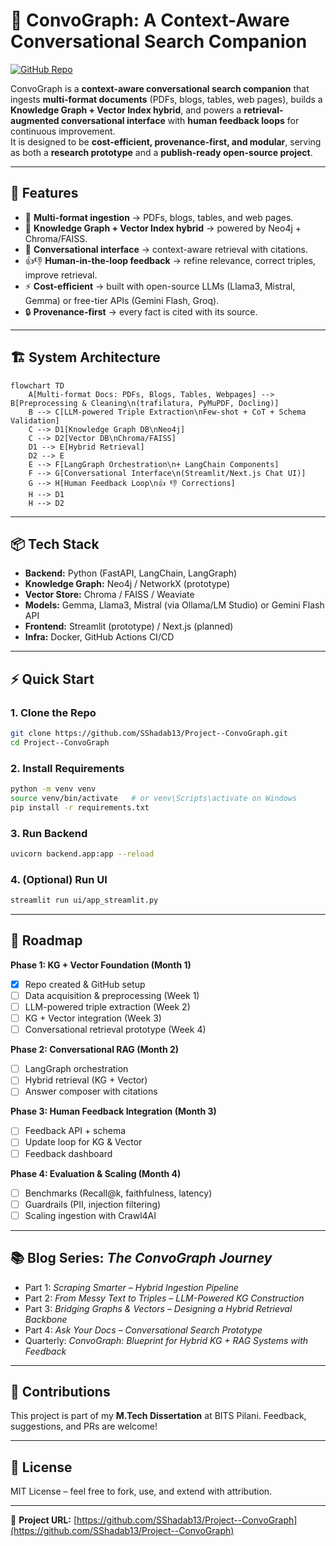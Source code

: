 # 🧠 ConvoGraph: A Context-Aware Conversational Search Companion

[![GitHub Repo](https://img.shields.io/badge/GitHub-ConvoGraph-blue?logo=github)](https://github.com/SShadab13/Project--ConvoGraph)

ConvoGraph is a **context-aware conversational search companion** that ingests **multi-format documents** (PDFs, blogs, tables, web pages), builds a **Knowledge Graph + Vector Index hybrid**, and powers a **retrieval-augmented conversational interface** with **human feedback loops** for continuous improvement.  
It is designed to be **cost-efficient, provenance-first, and modular**, serving as both a **research prototype** and a **publish-ready open-source project**.

---

## 🚀 Features
- 📄 **Multi-format ingestion** → PDFs, blogs, tables, and web pages.
- 🔗 **Knowledge Graph + Vector Index hybrid** → powered by Neo4j + Chroma/FAISS.
- 💬 **Conversational interface** → context-aware retrieval with citations.
- 👍👎 **Human-in-the-loop feedback** → refine relevance, correct triples, improve retrieval.
- ⚡ **Cost-efficient** → built with open-source LLMs (Llama3, Mistral, Gemma) or free-tier APIs (Gemini Flash, Groq).
- 🔒 **Provenance-first** → every fact is cited with its source.

---

## 🏗️ System Architecture

```mermaid
flowchart TD
    A[Multi-format Docs: PDFs, Blogs, Tables, Webpages] --> B[Preprocessing & Cleaning\n(trafilatura, PyMuPDF, Docling)]
    B --> C[LLM-powered Triple Extraction\nFew-shot + CoT + Schema Validation]
    C --> D1[Knowledge Graph DB\nNeo4j]
    C --> D2[Vector DB\nChroma/FAISS]
    D1 --> E[Hybrid Retrieval]
    D2 --> E
    E --> F[LangGraph Orchestration\n+ LangChain Components]
    F --> G[Conversational Interface\n(Streamlit/Next.js Chat UI)]
    G --> H[Human Feedback Loop\n👍 👎 Corrections]
    H --> D1
    H --> D2
````

---

## 📦 Tech Stack

* **Backend:** Python (FastAPI, LangChain, LangGraph)
* **Knowledge Graph:** Neo4j / NetworkX (prototype)
* **Vector Store:** Chroma / FAISS / Weaviate
* **Models:** Gemma, Llama3, Mistral (via Ollama/LM Studio) or Gemini Flash API
* **Frontend:** Streamlit (prototype) / Next.js (planned)
* **Infra:** Docker, GitHub Actions CI/CD

---

## ⚡ Quick Start

### 1. Clone the Repo

```bash
git clone https://github.com/SShadab13/Project--ConvoGraph.git
cd Project--ConvoGraph
```

### 2. Install Requirements

```bash
python -m venv venv
source venv/bin/activate   # or venv\Scripts\activate on Windows
pip install -r requirements.txt
```

### 3. Run Backend

```bash
uvicorn backend.app:app --reload
```

### 4. (Optional) Run UI

```bash
streamlit run ui/app_streamlit.py
```

---

## 📅 Roadmap

**Phase 1: KG + Vector Foundation (Month 1)**

* [x] Repo created & GitHub setup
* [ ] Data acquisition & preprocessing (Week 1)
* [ ] LLM-powered triple extraction (Week 2)
* [ ] KG + Vector integration (Week 3)
* [ ] Conversational retrieval prototype (Week 4)

**Phase 2: Conversational RAG (Month 2)**

* [ ] LangGraph orchestration
* [ ] Hybrid retrieval (KG + Vector)
* [ ] Answer composer with citations

**Phase 3: Human Feedback Integration (Month 3)**

* [ ] Feedback API + schema
* [ ] Update loop for KG & Vector
* [ ] Feedback dashboard

**Phase 4: Evaluation & Scaling (Month 4)**

* [ ] Benchmarks (Recall\@k, faithfulness, latency)
* [ ] Guardrails (PII, injection filtering)
* [ ] Scaling ingestion with Crawl4AI

---

## 📚 Blog Series: *The ConvoGraph Journey*

* Part 1: *Scraping Smarter – Hybrid Ingestion Pipeline*
* Part 2: *From Messy Text to Triples – LLM-Powered KG Construction*
* Part 3: *Bridging Graphs & Vectors – Designing a Hybrid Retrieval Backbone*
* Part 4: *Ask Your Docs – Conversational Search Prototype*
* Quarterly: *ConvoGraph: Blueprint for Hybrid KG + RAG Systems with Feedback*

---

## 🙌 Contributions

This project is part of my **M.Tech Dissertation** at BITS Pilani.
Feedback, suggestions, and PRs are welcome!

---

## 📜 License

MIT License – feel free to fork, use, and extend with attribution.

---

🔗 **Project URL:** [https://github.com/SShadab13/Project--ConvoGraph](https://github.com/SShadab13/Project--ConvoGraph)

